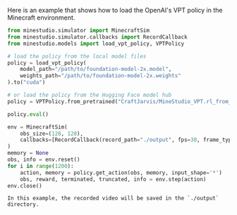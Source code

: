 <!--
 * @Date: 2024-12-03 04:54:21
 * @LastEditors: caishaofei caishaofei@stu.pku.edu.cn
 * @LastEditTime: 2024-12-03 06:02:49
 * @FilePath: /MineStudio/docs/source/models/quick-models.md
-->

Here is an example that shows how to load the OpenAI's VPT policy in the Minecraft environment. 

```python
from minestudio.simulator import MinecraftSim
from minestudio.simulator.callbacks import RecordCallback
from minestudio.models import load_vpt_policy, VPTPolicy

# load the policy from the local model files
policy = load_vpt_policy(
    model_path="/path/to/foundation-model-2x.model", 
    weights_path="/path/to/foundation-model-2x.weights"
).to("cuda")

# or load the policy from the Hugging Face model hub
policy = VPTPolicy.from_pretrained("CraftJarvis/MineStudio_VPT.rl_from_early_game_2x").to("cuda")

policy.eval()

env = MinecraftSim(
    obs_size=(128, 128), 
    callbacks=[RecordCallback(record_path="./output", fps=30, frame_type="pov")]
)
memory = None
obs, info = env.reset()
for i in range(1200):
    action, memory = policy.get_action(obs, memory, input_shape='*')
    obs, reward, terminated, truncated, info = env.step(action)
env.close()
```

```{hint}
In this example, the recorded video will be saved in the `./output` directory. 
```
